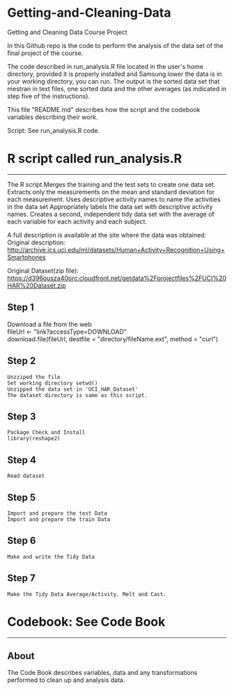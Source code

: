 Getting-and-Cleaning-Data
=========================

Getting and Cleaning Data Course Project

In this Github repo is the code to perform the analysis of the data set of the final project of the course. 



The code described in run_analysis.R file located in the user's home directory, provided it is properly installed and Samsung lower the data is in your working directory, you can run. 
The output is the sorted data set that mestran in text files, one sorted data and the other averages (as indicated in step five of the instructions). 

This file "README.md" describes how the script and the codebook variables describing their work. 

Script: See run_analysis.R code.

R script called run_analysis.R
==============================
______________________________

The R script.Merges the training and the test sets to create one data set.
Extracts only the measurements on the mean and standard deviation for each measurement.
Uses descriptive activity names to name the activities in the data set
Appropriately labels the data set with descriptive activity names.
Creates a second, independent tidy data set with the average of each variable for each activity and each subject.

A full description is available at the site where the data was obtained:
Original description: http://archive.ics.uci.edu/ml/datasets/Human+Activity+Recognition+Using+Smartphones

Original Dataset(zip file): 
https://d396qusza40orc.cloudfront.net/getdata%2Fprojectfiles%2FUCI%20HAR%20Dataset.zip 

Step 1
-------
   Download a file from the web  
   fileUrl <- "link?accessType=DOWNLOAD"  
   download.file(fileUrl, destfile = "directory/fileName.ext", method = "curl")  

Step 2
------
    Unzziped the file
    Set working directory setwd() 
    Unzipped the data set in 'UCI_HAR_Dataset'
    The dataset directory is same as this script.  

Step 3
------
    Package Check and Install
    library(reshape2)

Step 4
------
    Read dataset

Step 5
------
    Import and prepare the test Data
    Import and prepare the train Data
 
Step 6
------
    Make and write the Tidy Data
 
Step 7
------
    Make the Tidy Data Average/Activity. Melt and Cast. 
    
    
 
 Codebook: See Code Book
==========================
__________________________
About
-----
The Code Book describes variables, data and any transformations performed to clean up and analysis data.
